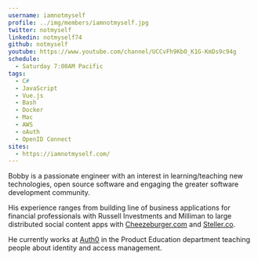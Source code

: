```yaml
---
username: iamnotmyself
profile: ../img/members/iamnotmyself.jpg
twitter: notmyself
linkedin: notmyself74
github: notmyself
youtube: https://www.youtube.com/channel/UCCvFh9KbO_K1G-KmDs9c94g
schedule:
  - Saturday 7:00AM Pacific
tags:
  - C#
  - JavaScript
  - Vue.js
  - Bash
  - Docker
  - Mac
  - AWS
  - oAuth
  - OpenID Connect
sites:
  - https://iamnotmyself.com/
---
```


Bobby is a passionate engineer with an interest in learning/teaching new technologies, open source software and engaging the greater software development community.

His experience ranges from building line of business applications for financial professionals with Russell Investments and Milliman to large distributed social content apps with [Cheezeburger.com](https://www.cheezburger.com/) and [Steller.co](https://steller.co/).

He currently works at [Auth0](https://auth0.com/) in the Product Education department teaching people about identity and access management.
